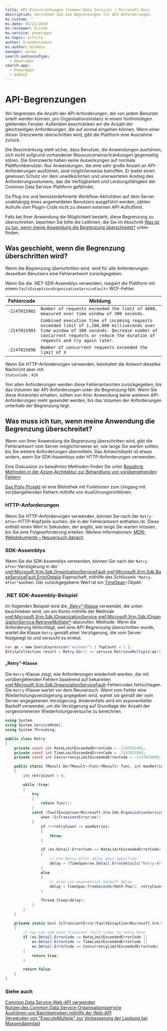 ```yaml
---
title: API-Einschränkungen (Common Data Service) | Microsoft Docs
description: Verstehen Sie die Begrenzungen für API-Anforderungen.
ms.custom: ''
ms.date: 03/21/2019
ms.reviewer: kvivek
ms.service: powerapps
ms.topic: article
author: brandonsimons
ms.author: bsimons
manager: annbe
search.audienceType:
  - developer
search.app:
  - PowerApps
  - D365CE
---
```

# <a name="api-limits"></a>API-Begrenzungen

Wir begrenzen die Anzahl der API-Anforderungen, die von jedem Benutzer erteilt werden können, pro Organisationsinstanz in einem fünfminütigen gleitenden Fenster. Außerdem beschränken wir die Anzahl der gleichzeitigen Anforderungen, die auf einmal eingehen können.  Wenn einer dieser Grenzwerte überschritten wird, gibt die Plattform eine Ausnahme zurück.

Die Beschränkung stellt sicher, dass Benutzer, die Anwendungen ausführen, sich nicht aufgrund vorhandener Ressourceneinschränkungen gegenseitig stören. Die Grenzwerte haben keine Auswirkungen auf normale Plattformbenutzer. Nur Anwendungen, die eine sehr große Anzahl an API-Anforderungen ausführen, sind möglicherweise betroffen. Er bietet einen gewissen Schutz vor dem unwillkürlichen und unerwarteten Anstieg des Anforderungsvolumens, das die Verfügbarkeit und Leistungsfähigkeit der Common Data Service-Plattform gefährdet.

Da Plug-Ins und benutzerdefinierte Workflow-Aktivitäten auf dem Server unabhängig eines angemeldeten Benutzers ausgeführt werden, zählen Aufrufe vom Plugin-Code nicht zu diesem externen API-Aufruflimit.

Falls bei Ihrer Anwendung die Möglichkeit besteht, diese Begrenzung zu überschreiten, beachten Sie bitte die Leitlinien, die Sie im Abschnitt [Was ist zu tun, wenn meine Anwendung die Begrenzung überschreitet?](#what-should-i-do-if-my-application-exceeds-the-limit) unten finden.

## <a name="what-happens-when-the-limit-is-exceeded"></a>Was geschieht, wenn die Begrenzung überschritten wird?

Wenn die Begrenzung überschritten wird, wird für alle Anforderungen desselben Benutzers eine Fehlerantwort zurückgegeben.

Wenn Sie die .NET-SDK-Assemblys verwenden, reagiert die Plattform mit einem `FaultException<OrganizationServiceFault>` WCF-Fehler.  

| Fehlercode | Meldung |
|------------|-------------------------------------|
|`-2147015902`|`Number of requests exceeded the limit of 4000, measured over time window of 300 seconds.`|
|`-2147015903`|`Combined execution time of incoming requests exceeded limit of 1,200,000 milliseconds over time window of 300 seconds. Decrease number of concurrent requests or reduce the duration of requests and try again later.`|
|`-2147015898`|`Number of concurrent requests exceeded the limit of X`|

Wenn Sie HTTP-Anforderungen verwenden, beinhaltet die Antwort dieselbe Nachricht aber mit:<br />
`StatusCode` : `429`

Von allen Anforderungen werden diese Fehlerantworten zurückgegeben, bis das Volumen der API-Anforderungen unter die Begrenzung fällt. Wenn Sie diese Antworten erhalten, sollten von Ihrer Anwendung keine weiteren API-Anforderungen mehr gesendet werden, bis das Volumen der Anforderungen unterhalb der Begrenzung liegt.

## <a name="what-should-i-do-if-my-application-exceeds-the-limit"></a>Was muss ich tun, wenn meine Anwendung die Begrenzung überschreitet?

Wenn von Ihrer Anwendung die Begrenzung überschritten wird, gibt die Fehlerantwort vom Server möglicherweise an, wie lange Sie warten sollten, bis Sie weitere Anforderungen übermitteln. Das Antwortobjekt ist etwas anders, wenn Sie SDK-Assemblys oder HTTP-Anforderungen verwenden.

Eine Diskussion zu bewährten Methoden finden Sie unter [Bewährte Methoden in der Azure-Architektur zur Behandlung von vorübergehenden Fehlern](/azure/architecture/best-practices/transient-faults)

[Das Polly-Projekt](http://www.thepollyproject.org/) ist eine Bibliothek mit Funktionen zum Umgang mit vorübergehenden Fehlern mithilfe von Ausführungsrichtlinien.

### <a name="http-requests"></a>HTTP-Anforderungen

Wenn Sie HTTP-Anforderungen verwenden, können Sie nach der `Retry-After`-HTTP-Kopfzeile suchen, die in der Fehlerantwort enthalten ist. Diese enthält einen Wert in Sekunden, der angibt, wie lange Sie warten müssen, bis Sie eine Folgeanforderung erteilen. Weitere Informationen: [MDN-Webdokumente – Neuversuch danach](https://developer.mozilla.org/docs/Web/HTTP/Headers/Retry-After)

### <a name="sdk-assemblies"></a>SDK-Assemblys

Wenn Sie die SDK-Assemblys verwenden, können Sie nach der `Retry-After`-Verzögerung in der <xref:Microsoft.Xrm.Sdk.OrganizationServiceFault>.<xref:Microsoft.Xrm.Sdk.BaseServiceFault.ErrorDetails> Eigenschaft, mithilfe des Schlüssels `"Retry-After"`suchen. Der zurückgegebene Wert ist ein [TimeSpan](/dotnet/api/system.timespan)-Objekt.

### <a name="net-sdk-assembly-example"></a>.NET SDK-Assembly-Beispiel

Im folgenden Beispiel wird die [„Retry”-Klasse](#retry-class) verwendet, die unten beschrieben wird, um ein Konto mithilfe der Methode <xref:Microsoft.Xrm.Sdk.IOrganizationService>.<xref:Microsoft.Xrm.Sdk.IOrganizationService.RetrieveMultiple*>-abzurufen. Methode. Wenn die Anforderung fehlschlägt, weil eine API-Begrenzung überschritten wurde, wartet die Klasse `Retry` gemäß einer Verzögerung, die vom Server festgelegt ist und versucht es erneut.

```csharp
var qe = new QueryExpression("account") { TopCount = 1 };
EntityCollection result = Retry.Do(() => service.RetrieveMultiple(qe));
```

#### <a name="retry-class"></a>„Retry”-Klasse

Die `Retry`-Klasse zeigt, wie Anforderungen wiederholt werden, die mit vorübergehenden Fehlern basierend auf bekannten <xref:Microsoft.Xrm.Sdk.OrganizationServiceFault>-Fehlercodes fehlschlagen. Die `Retry`-Klasse wartet vor dem Neuversuch. Wenn vom Fehler eine Wiederholungsverzögerung angegeben wird, wartet sie gemäß der vom Server angegebenen Verzögerung. Anderenfalls wird ein exponentieller Backoff verwendet, um die Verzögerung auf Grundlage der Anzahl der vorgenommenen Wiederholungsversuche zu berechnen.

```csharp
using System;
using System.ServiceModel;
using System.Threading;

public class Retry
{
    private const int RateLimitExceededErrorCode = -2147015902;
    private const int TimeLimitExceededErrorCode = -2147015903;
    private const int ConcurrencyLimitExceededErrorCode = -2147015898;

    public static TResult Do<TResult>(Func<TResult> func, int maxRetries = 3)
    {
        int retryCount = 0;

        while (true)
        {
            try
            {
                return func();
            }
            catch (FaultException<Microsoft.Xrm.Sdk.OrganizationServiceFault> ex) 
                when (IsTransientError(ex))
            {
                if (++retryCount >= maxRetries)
                {
                    throw;
                }

                if (ex.Detail.ErrorCode == RateLimitExceededErrorCode)
                {
                    // Use Retry-After delay when specified
                    delay = (TimeSpan)ex.Detail.ErrorDetails["Retry-After"];
                }
                else
                {
                    // else use exponential backoff delay
                    delay = TimeSpan.FromSeconds(Math.Pow(2, retryCount));
                }

                Thread.Sleep(delay);
            }
        }
    }

    private static bool IsTransientError(FaultException<Microsoft.Xrm.Sdk.OrganizationServiceFault> ex)
    {
        // You can add more transient fault codes to retry here
        if (ex.Detail.ErrorCode == RateLimitExceededErrorCode ||
            ex.Detail.ErrorCode == TimeLimitExceededErrorCode ||
            ex.Detail.ErrorCode == ConcurrencyLimitExceededErrorCode)
        {
            return true;
        }

        return false;
    }
}
```

### <a name="see-also"></a>Siehe auch

[Common Data Service-Web-API verwenden](webapi/overview.md)<br />
[Nutzen des Common Data Service-Organisationsservice](org-service/overview.md)<br />
[Ausführen von Batchbetrieben mithilfe der Web-API](webapi/execute-batch-operations-using-web-api.md)<br />
[Verwenden von "ExecuteMultiple" zur Verbesserung der Leistung bei Massendatenlast](org-service/execute-multiple-requests.md)
